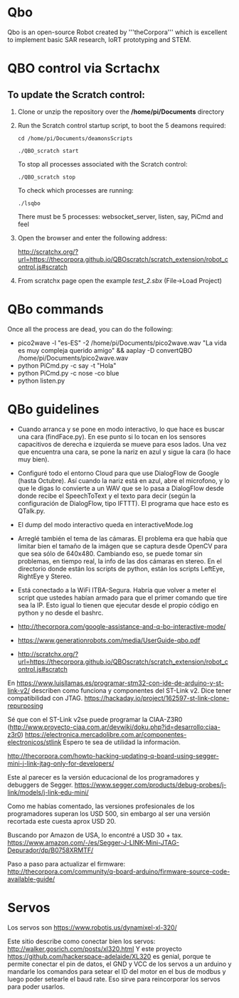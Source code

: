 # Qbo

Qbo is an open-source Robot created by '''theCorpora''' which is excellent to implement basic SAR research, IoRT prototyping and STEM.

# QBO control via Scrtachx

## To update the Scratch control:

1. Clone or unzip the repository over the **/home/pi/Documents** directory

1. Run the Scratch control startup script, to boot the 5 deamons required:

	`cd /home/pi/Documents/deamonsScripts`
	 
	`./QBO_scratch start` 
    
    To stop all processes associated with the Scratch control:
	
	`./QBO_scratch stop`
    
    To check which processes are running:
	
	`./lsqbo`
    
    There must be 5 processes: websocket_server, listen, say, PiCmd and feel

1. Open the browser and enter the following address:

	<http://scratchx.org/?url=https://thecorpora.github.io/QBOscratch/scratch_extension/robot_control.js#scratch>

1. From scratchx page open the example *test_2.sbx*    (File->Load Project)

# QBo commands

Once all the process are dead, you can do the following:

* pico2wave -l "es-ES" -2 /home/pi/Documents/pico2wave.wav "La vida es muy compleja querido amigo" && aaplay -D convertQBO /home/pi/Documents/pico2wave.wav
* python PiCmd.py -c say -t "Hola"
* python PiCmd.py -c nose -co blue
* python listen.py


# QBo guidelines

* Cuando arranca y se pone en modo interactivo, lo que hace es buscar una cara (findFace.py).  En ese punto si lo tocan en los sensores capacitivos de derecha e izquierda se mueve para esos lados.  Una vez que encuentra una cara, se pone la nariz en azul y sigue la cara (lo hace muy bien).
* Configuré todo el entorno Cloud para que use DialogFlow de Google (hasta Octubre).   Así cuando la nariz está en azul, abre el microfono, y lo que le digas lo convierte a un WAV que se lo pasa a DialogFlow desde donde recibe el SpeechToText y el texto para decir (según la configuración de DialogFlow, tipo IFTTT).  El programa que hace esto es QTalk.py.
* El dump del modo interactivo queda en interactiveMode.log
* Arreglé también el tema de las cámaras.  El problema era que había que limitar bien el tamaño de la imágen que se captura desde OpenCV para que sea sólo de 640x480.  Cambiando eso, se puede tomar sin problemas, en tiempo real, la info de las dos cámaras en stereo.  En el directorio donde están los scripts de python, están los scripts LeftEye, RightEye y Stereo.
* Está conectado a la WiFi ITBA-Segura.  Habría que volver a meter el script que ustedes habían armado para que el primer comando que tire sea la IP.  Esto igual lo tienen que ejecutar desde el propio código en python y no desde el bashrc.

* http://thecorpora.com/google-assistance-and-q-bo-interactive-mode/
* https://www.generationrobots.com/media/UserGuide-qbo.pdf
* http://scratchx.org/?url=https://thecorpora.github.io/QBOscratch/scratch_extension/robot_control.js#scratch

En https://www.luisllamas.es/programar-stm32-con-ide-de-arduino-y-st-link-v2/ describen como funciona y componentes del ST-Link v2. Dice tener compatibilidad con JTAG. 
https://hackaday.io/project/162597-st-link-clone-repurposing 

Sé que con el  ST-Link v2se puede programar la CIAA-Z3R0 (http://www.proyecto-ciaa.com.ar/devwiki/doku.php?id=desarrollo:ciaa-z3r0)
https://electronica.mercadolibre.com.ar/componentes-electronicos/stlink
Espero te sea de utilidad la informaciòn.


http://thecorpora.com/howto-hacking-updating-q-board-using-segger-mini-j-link-jtag-only-for-developers/

Este al parecer es la versión educacional de los programadores y debuggers de Segger. 
https://www.segger.com/products/debug-probes/j-link/models/j-link-edu-mini/

Como me habías comentado, las versiones profesionales de los programadores superan los USD 500, sin embargo al ser una versión recortada este cuesta aprox USD 20. 

Buscando por Amazon de USA, lo encontré a USD 30 + tax.
https://www.amazon.com/-/es/Segger-J-LINK-Mini-JTAG-Depurador/dp/B0758XRMTF/

Paso a paso para actualizar el firmware: http://thecorpora.com/community/q-board-arduino/firmware-source-code-available-guide/

# Servos

Los servos son https://www.robotis.us/dynamixel-xl-320/

Este sitio describe como conectar bien los servos: http://walker.gosrich.com/posts/xl320.html
Y este proyecto https://github.com/hackerspace-adelaide/XL320 es genial, porque te permite conectar el pin de datos, el GND y VCC de los servos a un arduino y mandarle los comandos para setear el ID del motor en el bus de modbus y luego poder setearle el baud rate.  Eso sirve para reincorporar los servos para poder usarlos.
